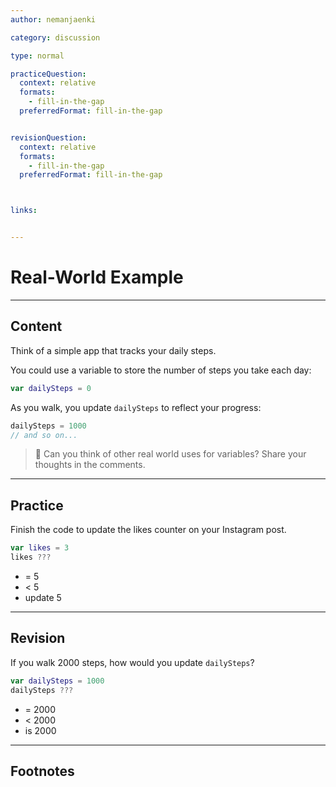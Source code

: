 ```yaml
---
author: nemanjaenki

category: discussion

type: normal

practiceQuestion:
  context: relative
  formats:
    - fill-in-the-gap
  preferredFormat: fill-in-the-gap


revisionQuestion:
  context: relative
  formats:
    - fill-in-the-gap
  preferredFormat: fill-in-the-gap



links:


---
```


# Real-World Example

---
## Content

Think of a simple app that tracks your daily steps. 

You could use a variable to store the number of steps you take each day:

```swift
var dailySteps = 0
```

As you walk, you update `dailySteps` to reflect your progress:

```swift
dailySteps = 1000
// and so on...
```

> 💬 Can you think of other real world uses for variables? Share your thoughts in the comments.

---
## Practice

Finish the code to update the likes counter on your Instagram post.

```swift
var likes = 3
likes ??? 
```

- = 5
- < 5
- update 5


---
## Revision

If you walk 2000 steps, how would you update `dailySteps`?

```swift
var dailySteps = 1000
dailySteps ???
```

- = 2000
- < 2000
- is 2000


---
## Footnotes


